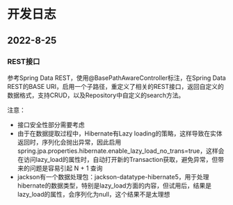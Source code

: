 # 开发日志

## 2022-8-25

### REST接口

参考Spring Data REST，使用@BasePathAwareController标注，在Spring Data REST的BASE URI，启用一个子路径，重定义了相关的REST接口，返回自定义的数据格式，支持CRUD，以及Repository中自定义的search方法。

注意：
* 接口安全性部分需要考虑
* 由于在数据提取过程中，Hibernate有Lazy loading的策略，这样导致在实体返回时，序列化会抛出异常，因此启用 spring.jpa.properties.hibernate.enable_lazy_load_no_trans=true，这样会在访问lazy_load的属性时，自动打开新的Transaction获取，避免异常，但带来的问题是容易引起 N + 1 查询
* jackson有一个数据处理包：jackson-datatype-hibernate5，用于处理hibernate的数据类型，特别是lazy_load方面的内容，但试用后，结果是lazy_load的属性，会序列化为null，这个结果不是太理想
